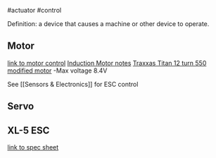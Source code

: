 #actuator #control 

Definition: a device that causes a machine or other device to operate.

## Motor
[link to motor control](https://ctms.engin.umich.edu/CTMS/index.php?example=MotorSpeed&section=SystemModeling)
[Induction Motor notes](Documents/Induction_Motor_Notes.pdf)
[Traxxas Titan 12 turn 550 modified motor](https://traxxas.com/products/parts/motors/titan12T)
-Max voltage 8.4V

See [[Sensors & Electronics]] for ESC control

## Servo


## XL-5 ESC
[link to spec sheet](https://wustl.instructure.com/courses/99735/files/5827157?module_item_id=1688696)
